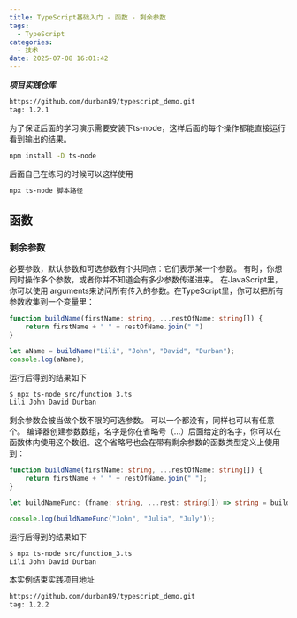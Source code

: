 ```yaml
---
title: TypeScript基础入门 - 函数 - 剩余参数
tags:
  - TypeScript
categories:
  - 技术
date: 2025-07-08 16:01:42
---
```


***项目实践仓库***

```bash
https://github.com/durban89/typescript_demo.git
tag: 1.2.1
```

为了保证后面的学习演示需要安装下ts-node，这样后面的每个操作都能直接运行看到输出的结果。

```bash
npm install -D ts-node
```

后面自己在练习的时候可以这样使用

```bash
npx ts-node 脚本路径
```

## **函数**

### **剩余参数**

必要参数，默认参数和可选参数有个共同点：它们表示某一个参数。 有时，你想同时操作多个参数，或者你并不知道会有多少参数传递进来。 在JavaScript里，你可以使用 arguments来访问所有传入的参数。在TypeScript里，你可以把所有参数收集到一个变量里：

```ts
function buildName(firstName: string, ...restOfName: string[]) {
    return firstName + " " + restOfName.join(" ")
}

let aName = buildName("Lili", "John", "David", "Durban");
console.log(aName);
```

运行后得到的结果如下

```bash
$ npx ts-node src/function_3.ts
Lili John David Durban
```

剩余参数会被当做个数不限的可选参数。 可以一个都没有，同样也可以有任意个。 编译器创建参数数组，名字是你在省略号（...）后面给定的名字，你可以在函数体内使用这个数组。这个省略号也会在带有剩余参数的函数类型定义上使用到：

```ts
function buildName(firstName: string, ...restOfName: string[]) {
    return firstName + " " + restOfName.join(" ");
}

let buildNameFunc: (fname: string, ...rest: string[]) => string = buildName;

console.log(buildNameFunc("John", "Julia", "July"));
```

运行后得到的结果如下

```bash
$ npx ts-node src/function_3.ts
Lili John David Durban
```

本实例结束实践项目地址

```bash
https://github.com/durban89/typescript_demo.git
tag: 1.2.2
```
